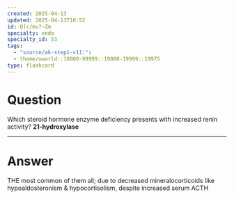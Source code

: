 ```yaml
---
created: 2025-04-13
updated: 2025-04-13T10:52
id: Q]r/mu?~Zm
specialty: endo
specialty_id: 53
tags:
  - "source/ak-step1-v11:": 
  - theme/uworld::10000-99999::19000-19999::19975
type: flashcard
---
```


# Question
Which steroid hormone enzyme deficiency presents with increased renin activity?   **21-hydroxylase**

---

# Answer
THE most common of them all; due to decreased mineralocorticoids like hypoaldosteronism & hypocortisolism, despite increased serum ACTH